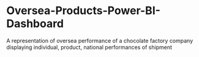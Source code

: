 # Oversea-Products-Power-BI-Dashboard
A representation of oversea performance of a chocolate factory company displaying individual, product, national performances of shipment
